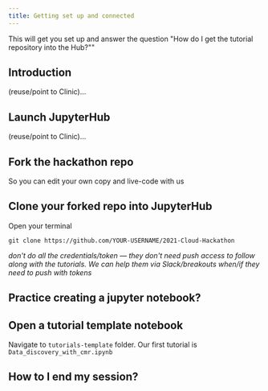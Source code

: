 ```yaml
---
title: Getting set up and connected
---
```


This will get you set up and answer the question "How do I get the tutorial repository into the Hub?""

## Introduction

(reuse/point to Clinic)...

## Launch JupyterHub

(reuse/point to Clinic)...

## Fork the hackathon repo

So you can edit your own copy and live-code with us

## Clone your forked repo into JupyterHub

Open your terminal

```{.bash}
git clone https://github.com/YOUR-USERNAME/2021-Cloud-Hackathon
```

*don't do all the credentials/token — they don't need push access to follow along with the tutorials. We can help them via Slack/breakouts when/if they need to push with tokens*

## Practice creating a jupyter notebook?

## Open a tutorial template notebook

Navigate to `tutorials-template` folder. Our first tutorial is `Data_discovery_with_cmr.ipynb`


## How to I end my session?
